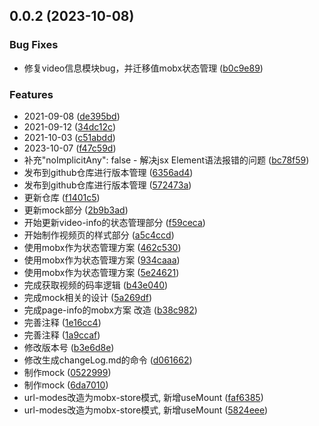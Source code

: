 ## 0.0.2 (2023-10-08)


### Bug Fixes

* 修复video信息模块bug，并迁移值mobx状态管理 ([b0c9e89](https://github.com/Shaun-Zhang0/my-chrome-extension/commit/b0c9e89429b94eb3b120faed3009e434a41c7612))


### Features

* 2021-09-08 ([de395bd](https://github.com/Shaun-Zhang0/my-chrome-extension/commit/de395bd37b8c46f9fcee5a87637c1159c78dfd86))
* 2021-09-12 ([34dc12c](https://github.com/Shaun-Zhang0/my-chrome-extension/commit/34dc12c9b9a769ac86d09bc48f56ff594958d503))
* 2021-10-03 ([c51abdd](https://github.com/Shaun-Zhang0/my-chrome-extension/commit/c51abdda599475cd35849a3e6c958878092de038))
* 2023-10-07 ([f47c59d](https://github.com/Shaun-Zhang0/my-chrome-extension/commit/f47c59d8d25d7732f5c2c89d5c6515c61199922c))
* 补充"noImplicitAny": false - 解决jsx Element语法报错的问题 ([bc78f59](https://github.com/Shaun-Zhang0/my-chrome-extension/commit/bc78f59f2dab30a59e849e3b7788d5cf62d7c4d8))
* 发布到github仓库进行版本管理 ([6356ad4](https://github.com/Shaun-Zhang0/my-chrome-extension/commit/6356ad4502d1f2201e85f551f43d8b35917b3cad))
* 发布到github仓库进行版本管理 ([572473a](https://github.com/Shaun-Zhang0/my-chrome-extension/commit/572473acdf1092478b57b000990ac1886ea0c130))
* 更新仓库 ([f1401c5](https://github.com/Shaun-Zhang0/my-chrome-extension/commit/f1401c50dffd7b81a668cb944fce810d8b762bdf))
* 更新mock部分 ([2b9b3ad](https://github.com/Shaun-Zhang0/my-chrome-extension/commit/2b9b3ade7d1a683855417e8f8739919c30ae4f62))
* 开始更新video-info的状态管理部分 ([f59ceca](https://github.com/Shaun-Zhang0/my-chrome-extension/commit/f59cecabd192597f59e069b662561e230c7ccc8d))
* 开始制作视频页的样式部分 ([a5c4ccd](https://github.com/Shaun-Zhang0/my-chrome-extension/commit/a5c4ccd7542714f88aaf8fa53d6a33be4c0288fc))
* 使用mobx作为状态管理方案 ([462c530](https://github.com/Shaun-Zhang0/my-chrome-extension/commit/462c5302fe8e770fcc3737c71153d849d06748b7))
* 使用mobx作为状态管理方案 ([934caaa](https://github.com/Shaun-Zhang0/my-chrome-extension/commit/934caaaec4e2f737e77e55eefb582eb36cfe42bd))
* 使用mobx作为状态管理方案 ([5e24621](https://github.com/Shaun-Zhang0/my-chrome-extension/commit/5e246214a36594b4c9e11ed7a13d0ad350e9d4f0))
* 完成获取视频的码率逻辑 ([b43e040](https://github.com/Shaun-Zhang0/my-chrome-extension/commit/b43e040b2494a4d4e2de926e6625ce68e6d0de38))
* 完成mock相关的设计 ([5a269df](https://github.com/Shaun-Zhang0/my-chrome-extension/commit/5a269df46f2066eaa7eb260f4292b12ded69a57f))
* 完成page-info的mobx方案 改造 ([b38c982](https://github.com/Shaun-Zhang0/my-chrome-extension/commit/b38c9822438d7f7228597187ffa53f7b76ecfa2c))
* 完善注释 ([1e16cc4](https://github.com/Shaun-Zhang0/my-chrome-extension/commit/1e16cc4c5a32040d2827aba082862b443b6f2442))
* 完善注释 ([1a9ccaf](https://github.com/Shaun-Zhang0/my-chrome-extension/commit/1a9ccaf9f4ddf6a4baecab1ad82698c8c83a982a))
* 修改版本号 ([b3e6d8e](https://github.com/Shaun-Zhang0/my-chrome-extension/commit/b3e6d8e74e996552f52e892b9bb3b6c3acd01ff0))
* 修改生成changeLog.md的命令 ([d061662](https://github.com/Shaun-Zhang0/my-chrome-extension/commit/d061662fbfe4689367feaae1d031154cd64bb1fa))
* 制作mock ([0522999](https://github.com/Shaun-Zhang0/my-chrome-extension/commit/052299913ee1c32293c44d91cd7c8a1f1c80accc))
* 制作mock ([6da7010](https://github.com/Shaun-Zhang0/my-chrome-extension/commit/6da7010466f30bce7eaa163d47614a68762f5d0d))
* url-modes改造为mobx-store模式, 新增useMount ([faf6385](https://github.com/Shaun-Zhang0/my-chrome-extension/commit/faf638530c4d2a1cbe7a64cf909b79105440e525))
* url-modes改造为mobx-store模式, 新增useMount ([5824eee](https://github.com/Shaun-Zhang0/my-chrome-extension/commit/5824eee96eb558320b1c31c1fda5f65f03b04ab0))



